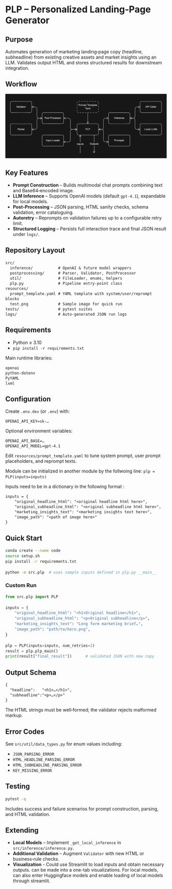 # PLP – Personalized Landing‑Page Generator

## Purpose
Automates generation of marketing landing‑page copy (headline, subheadline) from existing creative assets and market insights using an LLM. Validates output HTML and stores structured results for downstream integration.

## Workflow
![Workflow](./resources/arch.png)

## Key Features
- **Prompt Construction** – Builds multimodal chat prompts combining text and Base64‑encoded image.
- **LLM Inference** – Supports OpenAI models (default `gpt-4.1`), expandable for local models.
- **Post‑Processing** – JSON parsing, HTML sanity checks, schema validation, error cataloguing.
- **Autoretry** – Reprompts on validation failures up to a configurable retry limit.
- **Structured Logging** – Persists full interaction trace and final JSON result under `logs/`.

## Repository Layout
```
src/
  inference/           # OpenAI & future model wrappers
  postprocessing/      # Parser, Validator, PostProcessor
  util/                # FileLoader, enums, helpers
  plp.py               # Pipeline entry‑point class
resources/
  prompt_template.yaml # YAML template with system/user/reprompt blocks
  test.png             # Sample image for quick run
tests/                 # pytest suites
logs/                  # Auto‑generated JSON run logs
```

## Requirements
- Python ≥ 3.10  
- `pip install -r requirements.txt`

Main runtime libraries:
```
openai
python-dotenv
PyYAML
lxml
```

## Configuration
Create `.env.dev` (or `.env`) with:
```
OPENAI_API_KEY=sk-…
```

Optional environment variables:
```
OPENAI_API_BASE=…
OPENAI_API_MODEL=gpt-4.1
```

Edit `resources/prompt_template.yaml` to tune system prompt, user prompt placeholders, and reprompt texts.

Module can be initialized in another module by the follwoing line:
`plp = PLP(inputs=inputs)`

Inputs need to be in a dictionary in the following format :
```
inputs = {
    "original_headline_html": "<original headline html here>",
    "original_subheadline_html": "<original subheadline html here>",
    "marketing_insights_text": "<marketing insights text here>",
    "image_path": "<path of image here>"
}
```
## Quick Start
```bash
conda create --name code
source setup.sh
pip install -r requirements.txt

python -m src.plp  # uses sample inputs defined in plp.py __main__
```

### Custom Run
```python
from src.plp import PLP

inputs = {
    "original_headline_html": "<h1>Original headline</h1>",
    "original_subheadline_html": "<p>Original subheadline</p>",
    "marketing_insights_text": "Long form marketing brief…",
    "image_path": "path/to/hero.png",
}

plp = PLP(inputs=inputs, num_retries=2)
result = plp.plp_main()
print(result["final_result"])      # validated JSON with new copy
```

## Output Schema
```jsonc
{
  "headline":   "<h1>…</h1>",
  "subheadline":"<p>…</p>"
}
```
The HTML strings must be well‑formed; the validator rejects malformed markup.

## Error Codes
See `src/util/data_types.py` for enum values including:
- `JSON_PARSING_ERROR`
- `HTML_HEADLINE_PARSING_ERROR`
- `HTML_SUBHEADLINE_PARSING_ERROR`
- `KEY_MISSING_ERROR`

## Testing
```bash
pytest -q
```
Includes success and failure scenarios for prompt construction, parsing, and HTML validation.

## Extending
- **Local Models** – Implement `_get_local_inference` in `src/inference/inference.py`.
- **Additional Validation** – Augment `Validator` with new HTML or business‑rule checks.
- **Visualization** - Could use Streamlit to load inputs and obtain necessary outputs. can be made into a one-tab visualizations. For local models, can also enter Huggingface models and enable loading of local models through streamlit.

